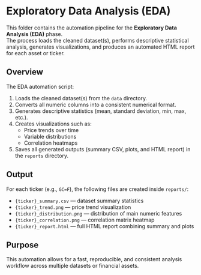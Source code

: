 # Exploratory Data Analysis (EDA)

This folder contains the automation pipeline for the **Exploratory Data Analysis (EDA)** phase.  
The process loads the cleaned dataset(s), performs descriptive statistical analysis, generates visualizations, and produces an automated HTML report for each asset or ticker.

## Overview
The EDA automation script:
1. Loads the cleaned dataset(s) from the `data` directory.
2. Converts all numeric columns into a consistent numerical format.
3. Generates descriptive statistics (mean, standard deviation, min, max, etc.).
4. Creates visualizations such as:
   - Price trends over time  
   - Variable distributions  
   - Correlation heatmaps  
5. Saves all generated outputs (summary CSV, plots, and HTML report) in the `reports` directory.

## Output
For each ticker (e.g., `GC=F`), the following files are created inside `reports/`:
- `{ticker}_summary.csv` — dataset summary statistics
- `{ticker}_trend.png` — price trend visualization
- `{ticker}_distribution.png` — distribution of main numeric features
- `{ticker}_correlation.png` — correlation matrix heatmap
- `{ticker}_report.html` — full HTML report combining summary and plots

## Purpose
This automation allows for a fast, reproducible, and consistent analysis workflow across multiple datasets or financial assets.

